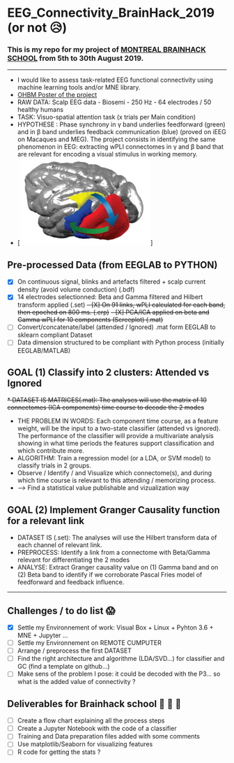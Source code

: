 # EEG_Connectivity_BrainHack_2019 (or not :disappointed_relieved:)
### This is my repo for my project of [MONTREAL BRAINHACK SCHOOL](https://brainhackmtl.github.io/school2019/) from 5th to 30th August 2019.
***
* I would like to assess task-related EEG functional connectivity using machine learning tools and/or MNE library. 
* [OHBM Poster of the project](https://github.com/mtl-brainhack-school-2019/EEG_Connectivity_BrainHack_2019/blob/master/Anne_Monnier_OHBM_Connectomes.pdf "Poster")
* RAW DATA: Scalp EEG data - Biosemi - 250 Hz - 64 electrodes / 50 healthy humans 
* TASK: Visuo-spatial attention task (x trials per Main condition)
* HYPOTHESE : Phase synchrony in γ band underlies feedforward (green) and in β band underlies feedback communication (blue) (proved on iEEG on Macaques and MEG). The project consists in identifying the same phenomenon in EEG: extracting wPLI connectomes in γ and β band that are relevant for encoding a visual stimulus in working memory. 
* [<img src="https://github.com/mtl-brainhack-school-2019/EEG_Connectivity_BrainHack_2019/blob/master/pascal_fries.jpg" width="300" height="200">]

## Pre-processed Data (from EEGLAB to PYTHON)
- [X] On continuous signal, blinks and artefacts filtered + scalp current density (avoid volume conduction) (.bdf)
- [X] 14 electrodes selectionned: Beta and Gamma filtered and Hilbert transform applied (.set)
~~- [X] On 91 links, wPLI calculated for each band, then epoched on 800 ms. (.erp)~~
~~- [X] PCA/ICA applied on beta and Gamma wPLI for 10 components (Screeplot) (.mat)~~
- [ ] Convert/concatenate/label (attended / Ignored) .mat form EEGLAB to sklearn compliant Dataset
- [ ] Data dimension structured to be compliant with Python process (initially EEGLAB/MATLAB)

## GOAL (1) Classify into 2 clusters: Attended vs Ignored
~~* DATASET IS MATRICES(.mat): The analyses will use the matrix of 10 connectomes (ICA components) time course to decode the 2 modes~~
* THE PROBLEM IN WORDS: Each component time course, as a feature weight, will be the input to a two-state classifier (attended vs ignored). The performance of the classifier will provide a multivariate analysis showing in what time periods the features support classification and which contribute more.
* ALGORITHM: Train a regression model (or a LDA, or SVM model) to classify trials in 2 groups. 
* Observe / Identify / and Visualize which connectome(s), and during which time course is relevant to this attending / memorizing process.
* --> Find a statistical value publishable and vizualization way

## GOAL (2) Implement Granger Causality function for a relevant link
* DATASET IS (.set): The analyses will use the Hilbert transform data of each channel of relevant link.
* PREPROCESS: Identify a link from a connectome with Beta/Gamma relevant for differentiating the 2 modes
* ANALYSE: Extract Granger causality value on (1) Gamma band and on (2) Beta band to identify if we corroborate Pascal Fries model of feedforward and feedback influence.

- - - -

## Challenges / to do list :scream:
- [X] Settle my Environnement of work: Visual Box + Linux + Pyhton 3.6 + MNE + Jupyter ...
- [ ] Settle my Environnement on REMOTE CUMPUTER
- [ ] Arrange / preprocess the first DATASET
- [ ] Find the right architecture and algorithme (LDA/SVD...) for classifier and GC (find a template on github...)
- [ ] Make sens of the problem I pose: it could be decoded with the P3... so what is the added value of connectivity ?

## Deliverables for Brainhack school :muscle: :muscle: :muscle:
- [ ] Create a flow chart explaining all the process steps
- [ ] Create a Jupyter Notebook with the code of a classifier
- [ ] Training and Data preparation files added with some comments
- [ ] Use matplotlib/Seaborn for visualizing features
- [ ] R code for getting the stats ?
